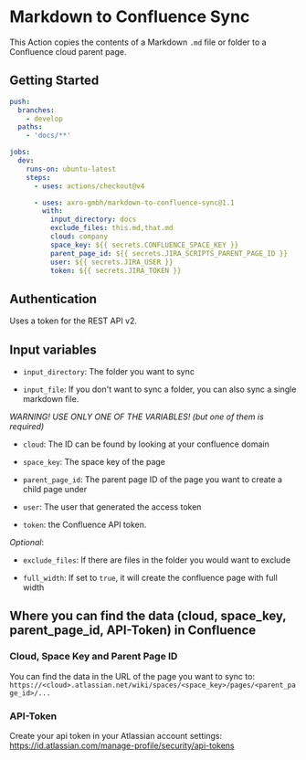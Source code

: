 # Markdown to Confluence Sync

This Action copies the contents of a Markdown `.md` file or folder to a Confluence cloud parent page.

## Getting Started

```yml
push:
  branches:
    - develop
  paths:
    - 'docs/**'

jobs:
  dev:
    runs-on: ubuntu-latest
    steps:
      - uses: actions/checkout@v4

      - uses: axro-gmbh/markdown-to-confluence-sync@1.1
        with:
          input_directory: docs
          exclude_files: this.md,that.md
          cloud: company
          space_key: ${{ secrets.CONFLUENCE_SPACE_KEY }}
          parent_page_id: ${{ secrets.JIRA_SCRIPTS_PARENT_PAGE_ID }}
          user: ${{ secrets.JIRA_USER }}
          token: ${{ secrets.JIRA_TOKEN }}
```

## Authentication

Uses a token for the REST API v2.

## Input variables

- `input_directory`: The folder you want to sync

- `input_file`: If you don't want to sync a folder, you can also sync a single markdown file.

*WARNING! USE ONLY ONE OF THE VARIABLES! (but one of them is required)*

- `cloud`: The ID can be found by looking at your confluence domain

- `space_key`: The space key of the page

- `parent_page_id`: The parent page ID of the page you want to create a child page under

- `user`: The user that generated the access token

- `token`: the Confluence API token.

*Optional*:

- `exclude_files`: If there are files in the folder you would want to exclude

- `full_width`: If set to `true`, it will create the confluence page with full width

## Where you can find the data (cloud, space_key, parent_page_id, API-Token) in Confluence

### Cloud, Space Key and Parent Page ID

You can find the data in the URL of the page you want to sync to:
`https://<cloud>.atlassian.net/wiki/spaces/<space_key>/pages/<parent_page_id>/...`

### API-Token

Create your api token in your Atlassian account settings: https://id.atlassian.com/manage-profile/security/api-tokens

